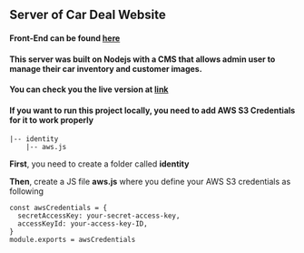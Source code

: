 ## Server of Car Deal Website 
#### Front-End can be found [here](https://github.com/LambertTran/reactjs-auto27-web)
#### This server was built on Nodejs with a CMS that allows admin user to manage their car inventory and customer images.
#### You can check you the live version at [link](http://ec2-52-52-42-92.us-west-1.compute.amazonaws.com:8080/auto27)

#### If you want to run this project locally, you need to add AWS S3 Credentials for it to work properly

```
|-- identity
    |-- aws.js
```

**First**, you need to create a folder called **identity**

**Then**, create a JS file **aws.js** where you define your AWS S3 credentials as following

```
const awsCredentials = {
  secretAccessKey: your-secret-access-key,
  accessKeyId: your-access-key-ID,
}
module.exports = awsCredentials
```


